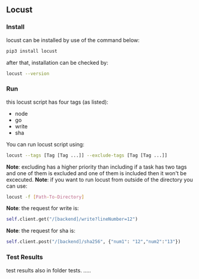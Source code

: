 ## Locust
### Install
locust can be installed by use of the command below:
```bash
pip3 install locust
```
after that, installation can be checked by:
```bash
locust --version
```
### Run
this locust script has four tags (as listed):
   - node
   - go
   - write
   - sha

You can run locust script using:
```bash
locust --tags [Tag [Tag ...]] --exclude-tags [Tag [Tag ...]]
```
**Note**: excluding has a higher priority than including if a task has two tags and one of them is excluded and one of them is included then it won't be excecuted.
**Note**: if you want to run locust from outside of the directory you can use:
```bash
locust -f [Path-To-Directory]
```
**Note**: the request for write is:
```python
self.client.get("/[backend]/write?lineNumber=12")
```
**Note**: the request for sha is:
```python
self.client.post("/[backend]/sha256", {"num1": "12","num2":"13"})
```
### Test Results
test results also in folder tests. .....
